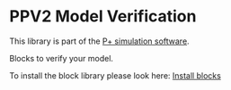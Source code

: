 # PPV2 Model Verification
This library is part of the [P+ simulation software](https://github.com/Mynogs/PPV2-Simulation-System).

Blocks to verify your model.

To install the block library please look here: [Install blocks](https://github.com/Mynogs/PPV2-Simulation-System/blob/master/README.md#install-blocks)
